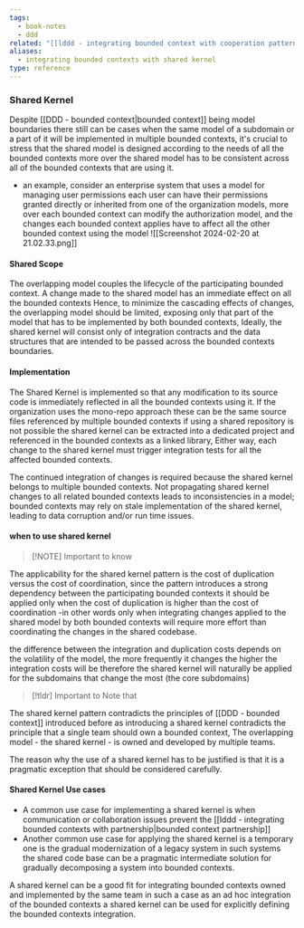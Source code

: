 ```yaml
---
tags:
  - book-notes
  - ddd
related: "[[lddd - integrating bounded context with cooperation pattern]]"
aliases:
  - integrating bounded contexts with shared kernel
type: reference
---
```

### Shared Kernel 
Despite [[DDD - bounded context|bounded context]] being model boundaries there still can be cases when the same model of a subdomain or a part of it will be implemented in multiple bounded contexts, it's crucial to stress that the shared model is designed according to the needs of all the bounded contexts more over the shared model has to be consistent across all of the bounded contexts that are using it.
- an example, consider an enterprise system that uses a model for managing user permissions each user can have their permissions granted directly or inherited from one of the organization models, more over each bounded context can modify the authorization model, and the changes each bounded context applies have to affect all the other bounded context using the model
![[Screenshot 2024-02-20 at 21.02.33.png]]

#### Shared Scope
The overlapping model couples the lifecycle of the participating bounded context. A change made to the shared model has an immediate effect on all the bounded contexts Hence, to minimize the cascading effects of changes, the overlapping model should be limited, exposing only that part of the model that has to be implemented by both bounded contexts, Ideally, the shared kernel will consist only of integration contracts and the data structures that are intended to be passed across the bounded contexts boundaries. 

#### Implementation 
The Shared Kernel is implemented so that any modification to its source code is immediately reflected in all the bounded contexts using it.
If the organization uses the mono-repo approach these can be the same source files referenced by multiple bounded contexts if using a shared repository is not possible the shared kernel can be extracted into a dedicated project and referenced in the bounded contexts as a linked library, Either way, each change to the shared kernel must trigger integration tests for all the affected bounded contexts.

The continued integration of changes is required because the shared kernel belongs to multiple bounded contexts. Not propagating shared kernel changes to all related bounded contexts leads to inconsistencies in a model; bounded contexts may rely on stale implementation of the shared kernel, leading to data corruption and/or run time issues.

#### when to use shared kernel

> [!NOTE] Important to know 

The applicability for the shared kernel pattern is the cost of duplication versus the cost of coordination, since the pattern introduces a strong dependency between the participating bounded contexts it should be applied only when the cost of duplication is higher than the cost of coordination -in other words only when integrating changes applied to the shared model by both bounded contexts will require more effort than coordinating the changes in the shared codebase.

the difference between the integration and duplication costs depends on the volatility of the model, the more frequently it changes the higher the integration costs will be therefore the shared kernel will naturally be applied for the subdomains that change the most (the core subdomains)


> [!tldr] Important to Note that 
> 

The shared kernel pattern contradicts the principles of [[DDD - bounded context]] introduced before as introducing a shared kernel contradicts the principle that a single team should own a bounded context, The overlapping model - the shared kernel - is owned and developed by multiple teams.

The reason why the use of a shared kernel has to be justified is that it is a pragmatic exception that should be considered carefully.

#### Shared Kernel Use cases
- A common use case for implementing a shared kernel is when communication or collaboration issues prevent the [[lddd - integrating bounded contexts with partnership|bounded context partnership]]
- Another common use case for applying the shared kernel is a temporary one is the gradual modernization of a legacy system in such systems the shared code base can be a pragmatic intermediate solution for gradually decomposing a system into bounded contexts. 

A shared kernel can be a good fit for integrating bounded contexts owned and implemented by the same team in such a case as an ad hoc integration of the bounded contexts a shared kernel can be used for explicitly defining the bounded contexts integration.
